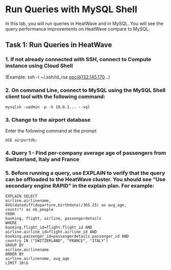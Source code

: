 # Run Queries with MySQL Shell
In this lab, you will run queries in HeatWave and in MySQL. You will see the query performance improvements on HeatWave compare to MySQL.
## Task 1: Run Queries in HeatWave
### 1. If not already connected with SSH, connect to Compute instance using Cloud Shell
(Example: ssh -i ~/.ssh/id_rsa opc@132.145.170…)
### 2. On command Line, connect to MySQL using the MySQL Shell client tool with the following command:
```
mysqlsh -uadmin -p -h 10.0.1... --sql
```
### 3. Change to the airport database
Enter the following command at the prompt
```
USE airportdb;
```
### 4. Query 1 - Find per-company average age of passengers from Switzerland, Italy and France
### 5. Before running a query, use EXPLAIN to verify that the query can be offloaded to the HeatWave cluster. You should see “Use secondary engine RAPID” in the explain plan. For example:
```
EXPLAIN SELECT
airline.airlinename,
AVG(datediff(departure,birthdate)/365.25) as avg_age,
count(*) as nb_people
FROM
booking, flight, airline, passengerdetails
WHERE
booking.flight_id=flight.flight_id AND
airline.airline_id=flight.airline_id AND
booking.passenger_id=passengerdetails.passenger_id AND
country IN ("SWITZERLAND", "FRANCE", "ITALY")
GROUP BY
airline.airlinename
ORDER BY
airline.airlinename, avg_age
LIMIT 10\G
```
